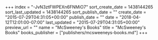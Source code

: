 +++
index = "-JvN3ztFWPEXn6FNMiO7"
sort_create_date = 1438144265
sort_last_updated = 1438144265
sort_publish_date = ""
create_date = "2015-07-29T04:31:05+00:00"
publish_date = ""
date = "2018-04-12T12:01:00-07:00"
last_updated = "2015-07-29T04:31:05+00:00"
preview_url = ""
name = "McSweeney's Books"
title = "McSweeney's Books"
books_publisher = ["publishers/mcsweeneys-books.md"]
+++
